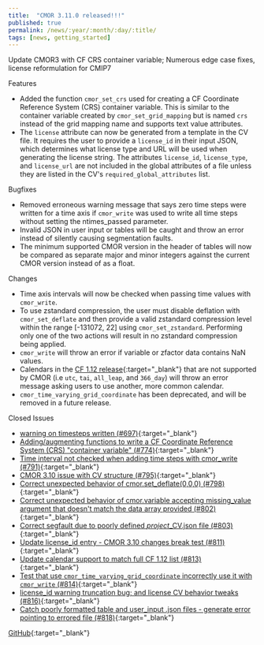 ```yaml
---
title:  "CMOR 3.11.0 released!!!"
published: true
permalink: /news/:year/:month/:day/:title/
tags: [news, getting_started]
---
```


Update CMOR3 with CF CRS container variable; Numerous edge case fixes, license reformulation for CMIP7

Features
* Added the function `cmor_set_crs` used for creating a CF Coordinate Reference System (CRS) container variable. This is similar to the container variable created by `cmor_set_grid_mapping` but is named `crs` instead of the grid mapping name and supports text value attributes.
* The `license` attribute can now be generated from a template in the CV file. It requires the user to provide a `license_id` in their input JSON, which determines what license type and URL will be used when generating the license string. The attributes `license_id`, `license_type`, and `license_url` are not included in the global attributes of a file unless they are listed in the CV's `required_global_attributes` list.

Bugfixes
* Removed erroneous warning message that says zero time steps were written for a time axis if `cmor_write` was used to write all time steps without setting the ntimes_passed parameter.
* Invalid JSON in user input or tables will be caught and throw an error instead of silently causing segmentation faults.
* The minimum supported CMOR version in the header of tables will now be compared as separate major and minor integers against the current CMOR version instead of as a float.

Changes
* Time axis intervals will now be checked when passing time values with `cmor_write`.
* To use zstandard compression, the user must disable deflation with `cmor_set_deflate` and then provide a valid zstandard compression level within the range [-131072, 22] using `cmor_set_zstandard`. Performing only one of the two actions will result in no zstandard compression being applied.
* `cmor_write` will throw an error if variable or zfactor data contains NaN values.
* Calendars in the [CF 1.12 release](http://cfconventions.org/Data/cf-conventions/cf-conventions-1.12/cf-conventions.html#calendar){:target="_blank"} that are not supported by CMOR (i.e `utc`, `tai`, `all_leap`, and `366_day`) will throw an error message asking users to use another, more common calendar.
* `cmor_time_varying_grid_coordinate` has been deprecated, and will be removed in a future release.

Closed Issues
* [warning on timesteps written (#697)](https://github.com/PCMDI/cmor/issues/697){:target="_blank"}
* [Adding/augmenting functions to write a CF Coordinate Reference System (CRS) "container variable" (#774)](https://github.com/PCMDI/cmor/issues/774){:target="_blank"}
* [Time interval not checked when adding time steps with cmor_write (#791)](https://github.com/PCMDI/cmor/issues/791){:target="_blank"}
* [CMOR 3.10 issue with CV structure (#795)](https://github.com/PCMDI/cmor/issues/795){:target="_blank"}
* [Correct unexpected behavior of cmor.set_deflate(0,0,0) (#798)](https://github.com/PCMDI/cmor/issues/798){:target="_blank"}
* [Correct unexpected behavior of cmor.variable accepting missing_value argument that doesn't match the data array provided (#802)](https://github.com/PCMDI/cmor/issues/802){:target="_blank"}
* [Correct segfault due to poorly defined *project*_CV.json file (#803)](https://github.com/PCMDI/cmor/issues/803){:target="_blank"}
* [Update license_id entry - CMOR 3.10 changes break test (#811)](https://github.com/PCMDI/cmor/issues/811){:target="_blank"}
* [Update calendar support to match full CF 1.12 list (#813)](https://github.com/PCMDI/cmor/issues/813){:target="_blank"}
* [Test that use `cmor_time_varying_grid_coordinate` incorrectly use it with `cmor_write` (#814)](https://github.com/PCMDI/cmor/issues/814){:target="_blank"}
* [license_id warning truncation bug; and license CV behavior tweaks (#816)](https://github.com/PCMDI/cmor/issues/816){:target="_blank"}
* [Catch poorly formatted table and user_input .json files - generate error pointing to errored file (#818)](https://github.com/PCMDI/cmor/issues/818){:target="_blank"}

[GitHub](https://github.com/PCMDI/cmor/releases/tag/3.11.0){:target="_blank"}
